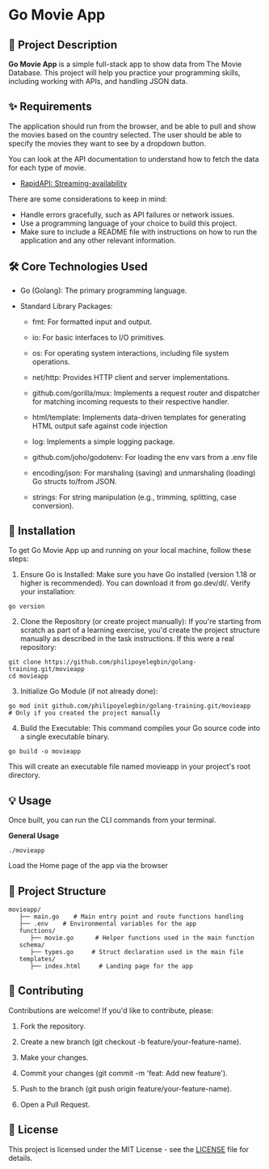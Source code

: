 # Go Movie App

## 📝 Project Description

**Go Movie App** is a simple full-stack app to show data from The Movie Database. This project will help you practice your programming skills, including working with APIs, and handling JSON data.

## ✨ Requirements

The application should run from the browser, and be able to pull and show the movies based on the country selected. The user should be able to specify the movies they want to see by a dropdown button.

You can look at the API documentation to understand how to fetch the data for each type of movie.

- [RapidAPI: Streaming-availability](https://rapidapi.com/movie-of-the-night-movie-of-the-night-default/api/streaming-availability/playground/apiendpoint_14b2f4b9-8801-499a-bcb7-698e550f9253)

There are some considerations to keep in mind:

- Handle errors gracefully, such as API failures or network issues.
- Use a programming language of your choice to build this project.
- Make sure to include a README file with instructions on how to run the application and any other relevant information.

## 🛠️ Core Technologies Used

- Go (Golang): The primary programming language.

- Standard Library Packages:

  - fmt: For formatted input and output.

  - io: For basic interfaces to I/O primitives.

  - os: For operating system interactions, including file system operations.

  - net/http: Provides HTTP client and server implementations.

  - github.com/gorilla/mux: Implements a request router and dispatcher for matching incoming requests to their respective handler.

  - html/template: Implements data-driven templates for generating HTML output safe against code injection

  - log: Implements a simple logging package.

  - github.com/joho/godotenv: For loading the env vars from a .env file

  - encoding/json: For marshaling (saving) and unmarshaling (loading) Go structs to/from JSON.

  - strings: For string manipulation (e.g., trimming, splitting, case conversion).

## 🚀 Installation

To get Go Movie App up and running on your local machine, follow these steps:

1. Ensure Go is Installed:
   Make sure you have Go installed (version 1.18 or higher is recommended). You can download it from go.dev/dl/.
   Verify your installation:

```
go version
```

2. Clone the Repository (or create project manually):
   If you're starting from scratch as part of a learning exercise, you'd create the project structure manually as described in the task instructions. If this were a real repository:

```
git clone https://github.com/philipoyelegbin/golang-training.git/movieapp
cd movieapp
```

3. Initialize Go Module (if not already done):

```
go mod init github.com/philipoyelegbin/golang-training.git/movieapp     # Only if you created the project manually
```

4. Build the Executable:
   This command compiles your Go source code into a single executable binary.

```
go build -o movieapp
```

This will create an executable file named movieapp in your project's root directory.

## 💡 Usage

Once built, you can run the CLI commands from your terminal.

**General Usage**

```
./movieapp
```

Load the Home page of the app via the browser

## 📂 Project Structure

```
movieapp/
   ├── main.go    # Main entry point and route functions handling
   ├── .env    # Environmental variables for the app
   functions/
      ├── movie.go      # Helper functions used in the main function
   schema/
      ├── types.go     # Struct declaration used in the main file
   templates/
      ├── index.html     # Landing page for the app
```

## 🤝 Contributing

Contributions are welcome! If you'd like to contribute, please:

1. Fork the repository.

2. Create a new branch (git checkout -b feature/your-feature-name).

3. Make your changes.

4. Commit your changes (git commit -m 'feat: Add new feature').

5. Push to the branch (git push origin feature/your-feature-name).

6. Open a Pull Request.

## 📄 License

This project is licensed under the MIT License - see the [LICENSE](../LICENSE) file for details.
